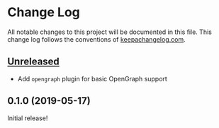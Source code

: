 # Change Log

All notable changes to this project will be documented in this file. This change log follows the conventions of [keepachangelog.com](http://keepachangelog.com/).

## [Unreleased]

- Add `opengraph` plugin for basic OpenGraph support

##  0.1.0 (2019-05-17)

Initial release!


[Unreleased]: https://github.com/your-name/chloe/compare/0.1.0...HEAD

